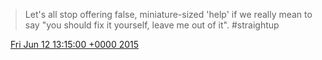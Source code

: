 > Let's all stop offering false, miniature\-sized 'help' if we really mean to say "you should fix it yourself, leave me out of it"\. \#straightup

<img src="../../media/tweet.ico" width="12" /> [Fri Jun 12 13:15:00 +0000 2015](https://twitter.com/DromerDenker/status/609348173837004800)